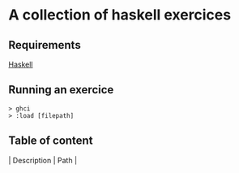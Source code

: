 # A collection of haskell exercices

## Requirements
[Haskell](https://www.haskell.org/downloads)

## Running an exercice
```
> ghci
> :load [filepath]
```

## Table of content
| Description | Path |
